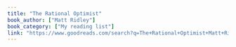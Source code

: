 ```yaml
---
title: "The Rational Optimist"
book_author: ["Matt Ridley"]
book_category: ["My reading list"]
link: "https://www.goodreads.com/search?q=The+Rational+Optimist+Matt+Ridley"
---
```

